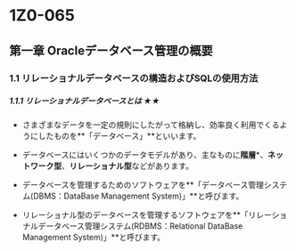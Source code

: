 # 1Z0-065
## 第一章 Oracleデータベース管理の概要
### 1.1 リレーショナルデータベースの構造およびSQLの使用方法
##### 1.1.1 リレーショナルデータベースとは ★★

+ さまざまなデータを一定の規則にしたがって格納し、効率良く利用でくるようにしたものを**「データベース」**といいます。

+ データベースにはいくつかのデータモデルがあり、主なものに**階層***、**ネットワーク型**、**リレーショナル型**などがあります。

+ データベースを管理するためのソフトウェアを**「データベース管理システム(DBMS：DataBase Management System)」**と呼びます。

+ リレーショナル型のデータベースを管理するソフトウェアを**「リレーショナルデータベース管理システム(RDBMS：Relational DataBase Management System)」**と呼びます。




